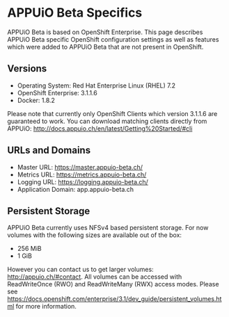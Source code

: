 # APPUiO Beta Specifics

APPUiO Beta is based on OpenShift Enterprise.
This page describes APPUiO Beta specific OpenShift configuration settings as well as features which were added to APPUiO Beta that are not
present in OpenShift.

## Versions
  * Operating System: Red Hat Enterprise Linux (RHEL) 7.2
  * OpenShift Enterprise: 3.1.1.6
  * Docker: 1.8.2

Please note that currently only OpenShift Clients which version 3.1.1.6 are guaranteed to work.
You can download matching clients directly from APPUiO: <http://docs.appuio.ch/en/latest/Getting%20Started/#cli>

## URLs and Domains

  * Master URL: <https://master.appuio-beta.ch/>
  * Metrics URL: <https://metrics.appuio-beta.ch/>
  * Logging URL: <https://logging.appuio-beta.ch/>
  * Application Domain: app.appuio-beta.ch

## Persistent Storage

APPUiO Beta currently uses NFSv4 based persistent storage. For now volumes with the following sizes are available out of the box:
  * 256 MiB
  * 1 GiB

However you can contact us to get larger volumes: <http://appuio.ch/#contact>.
All volumes can be accessed with ReadWriteOnce (RWO) and ReadWriteMany (RWX) access modes. Please see <https://docs.openshift.com/enterprise/3.1/dev_guide/persistent_volumes.html>
for more information.
